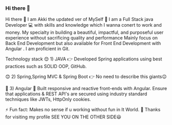 ### Hi there 👋

<!--
**akki-1/akki-1** is a ✨ _special_ ✨ repository because its `README.md` (this file) appears on your GitHub profile.

Here are some ideas to get you started:

- 🔭 I’m currently working on ...
- 🌱 I’m currently learning ...
- 👯 I’m looking to collaborate on ...
- 🤔 I’m looking for help with ...
- 💬 Ask me about ...
- 📫 How to reach me: ...
- 😄 Pronouns: ...
- ⚡ Fun fact: ...
-->
Hi there 👋 I am Akki the updated ver of MySelf 🙋
I am a Full Stack java Developer 💻 with skills and knowledge which I wanna conert to work and money.
My specialty in building a beautiful, impactful, and purposeful user experience without sacrificing quality and performance
Mainly focus on Back End Development but also available for Front End Development with Angular .
I am proficient in Git.

Technology stack
😊 1) JAVA
👉 Developed Spring applications using best practices such as SOLID OOP, GitHub.

😊 2) Spring,Spring MVC & Spring Boot
👉  No need to describe this giants😉 


🔭 3) Angular
💁 Built responsive and reactive front-ends with Angular. Ensure that applications & REST API's are secured using industry standard techniques like JWTs, HttpOnly cookies.

⚡ Fun fact: Makes no sense if u working without fun in It World.
🙏 Thanks for visiting my profile
SEE YOU ON THE OTHER SIDE😃
